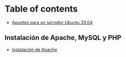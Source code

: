 # Table of contents

* [Apuntes para un servidor Ubuntu 20.04](README.md)

## Instalación de Apache, MySQL y PHP

* [Instalación de Apache](instalacion-de-apache-mysql-y-php/instalacion-de-apache.md)
